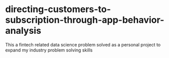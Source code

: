 # directing-customers-to-subscription-through-app-behavior-analysis
This a fintech related data science problem solved as a personal project to expand my industry problem solving skills
